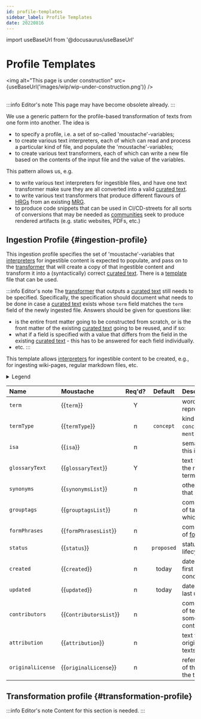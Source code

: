 ```yaml
---
id: profile-templates
sidebar_label: Profile Templates
date: 20220816
---
```


import useBaseUrl from '@docusaurus/useBaseUrl'

# Profile Templates

<img
  alt="This page is under construction"
  src={useBaseUrl('images/wip/wip-under-construction.png')}
/><br/><br/>

:::info Editor's note
This page may have become obsolete already.
:::

We use a generic pattern for the profile-based transformation of texts from one form into another. The idea is

- to specify a profile, i.e. a  set of so-called 'moustache'-variables;
- to create various text interpreters, each of which can read and process a particular kind of file, and populate the 'moustache'-variables;
- to create various text transformers, each of which can write a new file based on the contents of the input file and the value of the variables.

This pattern allows us, e.g.

- to write various text interpreters for ingestible files, and have one text transformer make sure they are all converted into a valid [curated text](@).
- to write various text transformers that produce different flavours of [HRGs](@) from an existing [MRG](@).
- to produce code snippets that can be used in CI/CD-streets for all sorts of conversions that may be needed as [communities](@) seek to produce rendered artifacts (e.g. static websites, PDFs, etc.)

## Ingestion Profile {#ingestion-profile}

This ingestion profile specifies the set of 'moustache'-variables that [interpreters](@) for ingestible content is expected to  populate, and pass on to the [transformer](@) that will create a copy of that ingestible content and transform it into a (syntactically) correct [curated text](@). There is a [template](docs/spec-files/ingestion.profile) file that can be used.

:::info Editor's note
The [transformer](@) that outputs a [curated text](@) still needs to be specified. Specifically, the specification should document what needs to be done in case a [curated text](@) exists whose `term` field matches the `term` field of the newly ingested file. Answers should be given for questions like:

- is the entire front matter going to be constructed from scratch, or is the front matter of the existing [curated text](@) going to be reused, and if so:
- what if a field is specified with a value that differs from the field in the existing [curated text](@) - this has to be answered for each field individually.
- etc.
:::

This template allows [interpreters](@) for ingestible content to be created, e.g., for ingesting wiki-pages, regular markdown files, etc.

<details>
  <summary>Legend</summary>

1. **`Name`** contains the field name;
2. **`Moustache`** specifies the name of the variable, in so-called [moustache](https://mustache.github.io/mustache.5.html) format
3. **`Req'd`** specifies whether (`Y`) or not (`n`, or `F`) the field is required to be present as a header field. The `F` means that we reserve this field for Future Use.
4/ **`Default`** specifies the value that the interpreter must use as a default value for the variable in case the interpreted text does not specify a value. If no default is specified, the default value is "empty" or "void".
3. **`Description`** specifies the meaning of the field, and other things you may need to know, e.g. why it is needed, a required syntax, etc.

</details>

| Name              | Moustache            | Req'd? | Default  | Description |
| :---------------- | :------------------- | :----: | :------: | :---------- |
| `term`            | \{\{`term`\}\}             | Y  |            | word/phrase that represents a concept. |
| `termType`        | \{\{`termType`\}\}         | n  | `concept`  | kind of concept (e.g. `concept` (default), or `mental model`). |
| `isa`             | \{\{`isa`\}\}              | n  |            | semantic unit of which this is a specialization. |
| `glossaryText`    | \{\{`glossaryText`\}\}     | Y  |            | text that summarizes the meaning of the term. |
| `synonyms`        | \{\{`synonymsList`\}\}     | n  |            | other words/phrases that mean the same. |
| `grouptags`       | \{\{`grouptagsList`\}\}    | n  |            | comma-separated list of tags/keywords to which the term belongs. |
| `formPhrases`     | \{\{`formPhrasesList`\}\}  | n  |            | comma-separated list of [formPhrases](https://tno-terminology-design.github.io/tev2-specifications/docs/spec-syntax/form-phrase-syntax) |
| `status`          | \{\{`status`\}\}           | n  | `proposed` | status/phase in the lifecycle of the term. |
| `created`         | \{\{`created`\}\}          | n  | today      | date when the term was first conceived/documented. |
| `updated`         | \{\{`updated`\}\}          | n  | today      | date when the term was last updated. |
| `contributors`    | \{\{`ContributorsList`\}\} | n  |            | comma-separated list of texts, each of which somehow represents a contributor. |
| `attribution`     | \{\{`attribution`\}\}      | n  |            | text that credits the original creation of the texts in the document. |
| `originalLicense` | \{\{`originalLicense`\}\}  | n  |            | reference to the license of the work from which the texts were derived. |

## Transformation profile {#transformation-profile}

:::info Editor's note
Content for this section is needed.
:::